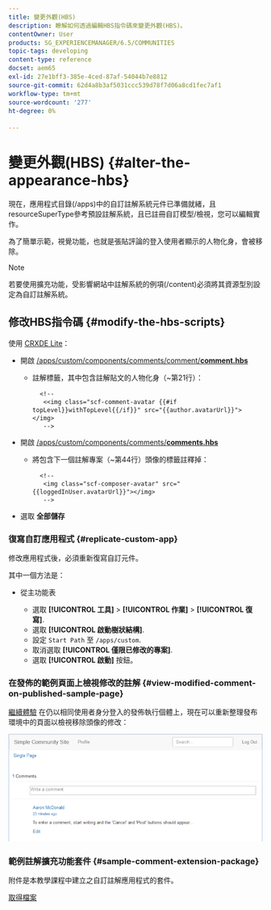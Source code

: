 ```yaml
---
title: 變更外觀(HBS)
description: 瞭解如何透過編輯HBS指令碼來變更外觀(HBS)。
contentOwner: User
products: SG_EXPERIENCEMANAGER/6.5/COMMUNITIES
topic-tags: developing
content-type: reference
docset: aem65
exl-id: 27e1bff3-385e-4ced-87af-54044b7e8812
source-git-commit: 62d4a8b3af5031ccc539d78f7d06a8cd1fec7af1
workflow-type: tm+mt
source-wordcount: '277'
ht-degree: 0%

---
```


# 變更外觀(HBS) {#alter-the-appearance-hbs}

現在，應用程式目錄(/apps)中的自訂註解系統元件已準備就緒，且resourceSuperType參考預設註解系統，且已註冊自訂模型/檢視，您可以編輯實作。

為了簡單示範，視覺功能，也就是張貼評論的登入使用者顯示的人物化身，會被移除。

>[!NOTE]
>
>若要使用擴充功能，受影響網站中註解系統的例項(/content)必須將其資源型別設定為自訂註解系統。

## 修改HBS指令碼 {#modify-the-hbs-scripts}

使用 [CRXDE Lite](/help/sites-developing/developing-with-crxde-lite.md)：

* 開啟 [/apps/custom/components/comments/comment/**comment.hbs**](https://localhost:4502/crx/de/index.jsp#/apps/custom/components/comments/comment/comment.hbs)

   * 註解標籤，其中包含註解貼文的人物化身（~第21行）：

     ```
       <!--
        <<img class="scf-comment-avatar {{#if topLevel}}withTopLevel{{/if}}" src="{{author.avatarUrl}}"></img>
        -->
     ```

* 開啟 [/apps/custom/components/comments/**comments.hbs**](https://localhost:4502/crx/de/index.jsp#/apps/custom/components/comments/comments.hbs)

   * 將包含下一個註解專案（~第44行）頭像的標籤註釋掉：

     ```
       <!--
        <img class="scf-composer-avatar" src="{{loggedInUser.avatarUrl}}"></img>
        -->
     ```

* 選取 **全部儲存**

### 復寫自訂應用程式 {#replicate-custom-app}

修改應用程式後，必須重新復寫自訂元件。

其中一個方法是：

* 從主功能表

   * 選取 **[!UICONTROL 工具]** > **[!UICONTROL 作業]** > **[!UICONTROL 復寫]**.
   * 選取 **[!UICONTROL 啟動樹狀結構]**.
   * 設定 `Start Path` 至 `/apps/custom`.
   * 取消選取 **[!UICONTROL 僅限已修改的專案]**.
   * 選取 **[!UICONTROL 啟動]** 按鈕。

### 在發佈的範例頁面上檢視修改的註解 {#view-modified-comment-on-published-sample-page}

[繼續體驗](/help/communities/extend-sample-page.md#publish-sample-page) 在仍以相同使用者身分登入的發佈執行個體上，現在可以重新整理發布環境中的頁面以檢視移除頭像的修改：

![view-modified-content](assets/view-modified-content.png)

### 範例註解擴充功能套件 {#sample-comment-extension-package}

附件是本教學課程中建立之自訂註解應用程式的套件。

[取得檔案](assets/sample-comment-extension-6-1-fp3.zip)
